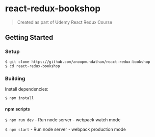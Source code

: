 # react-redux-bookshop
> Created as part of Udemy React Redux Course 

## Getting Started
### Setup
```
$ git clone https://github.com/anoopmundathan/react-redux-bookshop
$ cd react-redux-bookshop
```
### Building
Install dependencies:
```
$ npm install
```
#### npm scripts
```$ npm run dev``` - Run node server - webpack watch mode

```$ npm start``` - Run node server - webpack production mode
